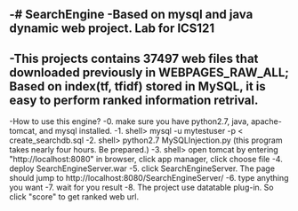 -# SearchEngine
 -Based on mysql and java dynamic web project. Lab for ICS121
 -
 -This projects contains 37497 web files that downloaded previously in WEBPAGES_RAW_ALL; Based on index(tf, tfidf) stored in MySQL, it is easy to perform ranked information retrival.
 -
 -How to use this engine?
 -0. make sure you have python2.7, java, apache-tomcat, and mysql installed.
 -1. shell> mysql -u mytestuser -p < create_searchdb.sql
 -2. shell> python2.7 MySQLInjection.py (this program takes nearly four hours. Be prepared.)
 -3. shell> open tomcat by entering "http://localhost:8080" in browser, click app manager, click choose file
 -4. deploy SearchEngineServer.war
 -5. click SearchEngineServer. The page should jump to http://localhost:8080/SearchEngineServer/
 -6. type anything you want
 -7. wait for you result
 -8. The project use datatable plug-in. So click "score" to get ranked web url.
